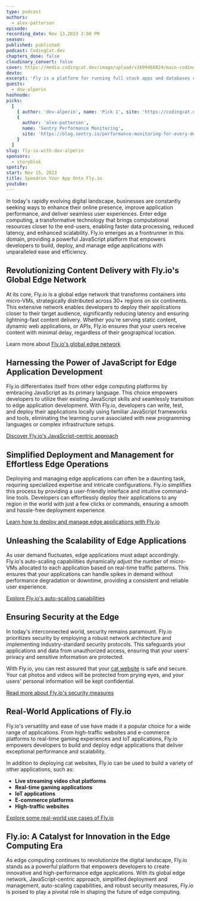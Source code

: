 ```yaml
---
type: podcast
authors:
  - alex-patterson
episode:
recording_date: Nov 13,2023 2:00 PM
season:
published: published
podcast: CodingCat.dev
chapters_done: false
cloudinary_convert: false
cover: https://media.codingcat.dev/image/upload/v1699460824/main-codingcatdev-photo/3.23-fly.io.png
devto:
excerpt: 'Fly is a platform for running full stack apps and databases close to your users'
guests:
  - dov-alperin
hashnode:
picks:
  [
    { author: 'dov-alperin', name: 'Pick 1', site: 'https://codingcat.dev' },
    {
      author: 'alex-patterson',
      name: 'Sentry Performance Monitoring',
      site: 'https://blog.sentry.io/performance-monitoring-for-every-developer-web-vitals-and-function/?original_referrer=https%3A%2F%2Fsentry.io%2F'
    }
  ]
slug: fly-io-with-dov-alperin
sponsors:
  - storyblok
spotify:
start: Nov 15, 2023
title: Speedrun Your App Onto Fly.io
youtube:
---
```


In today's rapidly evolving digital landscape, businesses are constantly seeking ways to enhance their online presence, improve application performance, and deliver seamless user experiences. Enter edge computing, a transformative technology that brings computational resources closer to the end-users, enabling faster data processing, reduced latency, and enhanced scalability. Fly.io emerges as a frontrunner in this domain, providing a powerful JavaScript platform that empowers developers to build, deploy, and manage edge applications with unparalleled ease and efficiency.

## Revolutionizing Content Delivery with Fly.io's Global Edge Network

At its core, Fly.io is a global edge network that transforms containers into micro-VMs, strategically distributed across 30+ regions on six continents. This extensive network enables developers to deploy their applications closer to their target audience, significantly reducing latency and ensuring lightning-fast content delivery. Whether you're serving static content, dynamic web applications, or APIs, Fly.io ensures that your users receive content with minimal delay, regardless of their geographical location.

Learn more about [Fly.io's global edge network](https://community.fly.io/t/what-difference-between-edge-and-instace/8797)

## Harnessing the Power of JavaScript for Edge Application Development

Fly.io differentiates itself from other edge computing platforms by embracing JavaScript as its primary language. This choice empowers developers to utilize their existing JavaScript skills and seamlessly transition to edge application development. With Fly.io, developers can write, test, and deploy their applications locally using familiar JavaScript frameworks and tools, eliminating the learning curve associated with new programming languages or complex infrastructure setups.

[Discover Fly.io's JavaScript-centric approach](https://fly.io/docs/js/)

## Simplified Deployment and Management for Effortless Edge Operations

Deploying and managing edge applications can often be a daunting task, requiring specialized expertise and intricate configurations. Fly.io simplifies this process by providing a user-friendly interface and intuitive command-line tools. Developers can effortlessly deploy their applications to any region in the world with just a few clicks or commands, ensuring a smooth and hassle-free deployment experience.

[Learn how to deploy and manage edge applications with Fly.io](https://techcrunch.com/2022/07/28/fly-io-wants-to-change-the-way-companies-deploy-apps-at-the-edge/)

## Unleashing the Scalability of Edge Applications

As user demand fluctuates, edge applications must adapt accordingly. Fly.io's auto-scaling capabilities dynamically adjust the number of micro-VMs allocated to each application based on real-time traffic patterns. This ensures that your applications can handle spikes in demand without performance degradation or downtime, providing a consistent and reliable user experience.

[Explore Fly.io's auto-scaling capabilities](https://fly.io/docs/apps/scale-count/)

## Ensuring Security at the Edge

In today's interconnected world, security remains paramount. Fly.io prioritizes security by employing a robust network architecture and implementing industry-standard security protocols. This safeguards your applications and data from unauthorized access, ensuring that your users' privacy and sensitive information are protected.

With Fly.io, you can rest assured that your [cat website](https://codingcat.dev) is safe and secure. Your cat photos and videos will be protected from prying eyes, and your users' personal information will be kept confidential.

[Read more about Fly.io's security measures](https://fly.io/docs/about/security/)

## Real-World Applications of Fly.io

Fly.io's versatility and ease of use have made it a popular choice for a wide range of applications. From high-traffic websites and e-commerce platforms to real-time gaming experiences and IoT applications, Fly.io empowers developers to build and deploy edge applications that deliver exceptional performance and scalability.

In addition to deploying cat websites, Fly.io can be used to build a variety of other applications, such as:

- **Live streaming video chat platforms**
- **Real-time gaming applications**
- **IoT applications**
- **E-commerce platforms**
- **High-traffic websites**

[Explore some real-world use cases of Fly.io](https://community.fly.io/t/use-cases-applications-for-fly/204)

## Fly.io: A Catalyst for Innovation in the Edge Computing Era

As edge computing continues to revolutionize the digital landscape, Fly.io stands as a powerful platform that empowers developers to create innovative and high-performance edge applications. With its global edge network, JavaScript-centric approach, simplified deployment and management, auto-scaling capabilities, and robust security measures, Fly.io is poised to play a pivotal role in shaping the future of edge computing.
